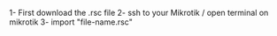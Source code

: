 1- First download the .rsc file
2- ssh to your Mikrotik / open terminal on mikrotik
3- import "file-name.rsc"
